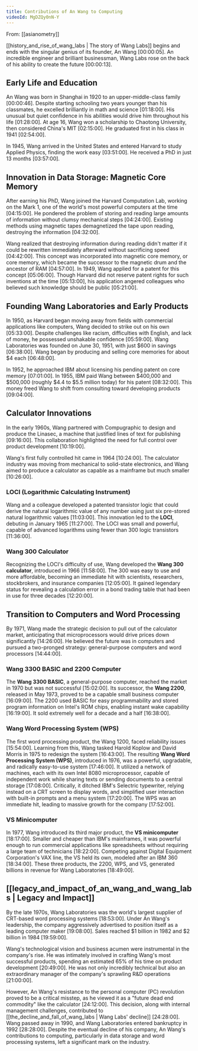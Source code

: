 ```yaml
---
title: Contributions of An Wang to Computing
videoId: MgDZQy0nN-Y
---
```


From: [[asianometry]] <br/> 

[[history_and_rise_of_wang_labs | The story of Wang Labs]] begins and ends with the singular genius of its founder, An Wang <a class="yt-timestamp" data-t="00:00:05">[00:00:05]</a>. An incredible engineer and brilliant businessman, Wang Labs rose on the back of his ability to create the future <a class="yt-timestamp" data-t="00:00:13">[00:00:13]</a>.

## Early Life and Education
An Wang was born in Shanghai in 1920 to an upper-middle-class family <a class="yt-timestamp" data-t="00:00:46">[00:00:46]</a>. Despite starting schooling two years younger than his classmates, he excelled brilliantly in math and science <a class="yt-timestamp" data-t="01:18:00">[01:18:00]</a>. His unusual but quiet confidence in his abilities would drive him throughout his life <a class="yt-timestamp" data-t="01:28:00">[01:28:00]</a>. At age 16, Wang won a scholarship to Chaotong University, then considered China's MIT <a class="yt-timestamp" data-t="02:15:00">[02:15:00]</a>. He graduated first in his class in 1941 <a class="yt-timestamp" data-t="02:54:00">[02:54:00]</a>.

In 1945, Wang arrived in the United States and entered Harvard to study Applied Physics, finding the work easy <a class="yt-timestamp" data-t="03:51:00">[03:51:00]</a>. He received a PhD in just 13 months <a class="yt-timestamp" data-t="03:57:00">[03:57:00]</a>.

## Innovation in Data Storage: Magnetic Core Memory
After earning his PhD, Wang joined the Harvard Computation Lab, working on the Mark 1, one of the world's most powerful computers at the time <a class="yt-timestamp" data-t="04:15:00">[04:15:00]</a>. He pondered the problem of storing and reading large amounts of information without clumsy mechanical steps <a class="yt-timestamp" data-t="04:24:00">[04:24:00]</a>. Existing methods using magnetic tapes demagnetized the tape upon reading, destroying the information <a class="yt-timestamp" data-t="04:32:00">[04:32:00]</a>.

Wang realized that destroying information during reading didn't matter if it could be rewritten immediately afterward without sacrificing speed <a class="yt-timestamp" data-t="04:42:00">[04:42:00]</a>. This concept was incorporated into magnetic core memory, or core memory, which became the successor to the magnetic drum and the ancestor of RAM <a class="yt-timestamp" data-t="04:57:00">[04:57:00]</a>. In 1949, Wang applied for a patent for this concept <a class="yt-timestamp" data-t="05:06:00">[05:06:00]</a>. Though Harvard did not reserve patent rights for such inventions at the time <a class="yt-timestamp" data-t="05:13:00">[05:13:00]</a>, his application angered colleagues who believed such knowledge should be public <a class="yt-timestamp" data-t="05:21:00">[05:21:00]</a>.

## Founding Wang Laboratories and Early Products
In 1950, as Harvard began moving away from fields with commercial applications like computers, Wang decided to strike out on his own <a class="yt-timestamp" data-t="05:33:00">[05:33:00]</a>. Despite challenges like racism, difficulties with English, and lack of money, he possessed unshakable confidence <a class="yt-timestamp" data-t="05:59:00">[05:59:00]</a>. Wang Laboratories was founded on June 30, 1951, with just $600 in savings <a class="yt-timestamp" data-t="06:38:00">[06:38:00]</a>. Wang began by producing and selling core memories for about $4 each <a class="yt-timestamp" data-t="06:48:00">[06:48:00]</a>.

In 1952, he approached IBM about licensing his pending patent on core memory <a class="yt-timestamp" data-t="07:01:00">[07:01:00]</a>. In 1955, IBM paid Wang between $400,000 and $500,000 (roughly $4.4 to $5.5 million today) for his patent <a class="yt-timestamp" data-t="08:32:00">[08:32:00]</a>. This money freed Wang to shift from consulting toward developing products <a class="yt-timestamp" data-t="09:04:00">[09:04:00]</a>.

## Calculator Innovations
In the early 1960s, Wang partnered with Compugraphic to design and produce the Linasec, a machine that justified lines of text for publishing <a class="yt-timestamp" data-t="09:16:00">[09:16:00]</a>. This collaboration highlighted the need for full control over product development <a class="yt-timestamp" data-t="10:19:00">[10:19:00]</a>.

Wang's first fully controlled hit came in 1964 <a class="yt-timestamp" data-t="10:24:00">[10:24:00]</a>. The calculator industry was moving from mechanical to solid-state electronics, and Wang aimed to produce a calculator as capable as a mainframe but much smaller <a class="yt-timestamp" data-t="10:26:00">[10:26:00]</a>.

### LOCI (Logarithmic Calculating Instrument)
Wang and a colleague developed a patented transistor logic that could derive the natural logarithmic value of any number using just six pre-stored natural logarithmic values <a class="yt-timestamp" data-t="11:03:00">[11:03:00]</a>. This innovation led to the **LOCI**, debuting in January 1965 <a class="yt-timestamp" data-t="11:27:00">[11:27:00]</a>. The LOCI was small and powerful, capable of advanced logarithms using fewer than 300 logic transistors <a class="yt-timestamp" data-t="11:36:00">[11:36:00]</a>.

### Wang 300 Calculator
Recognizing the LOCI's difficulty of use, Wang developed the **Wang 300 calculator**, introduced in 1966 <a class="yt-timestamp" data-t="11:58:00">[11:58:00]</a>. The 300 was easy to use and more affordable, becoming an immediate hit with scientists, researchers, stockbrokers, and insurance companies <a class="yt-timestamp" data-t="12:05:00">[12:05:00]</a>. It gained legendary status for revealing a calculation error in a bond trading table that had been in use for three decades <a class="yt-timestamp" data-t="12:20:00">[12:20:00]</a>.

## Transition to Computers and Word Processing
By 1971, Wang made the strategic decision to pull out of the calculator market, anticipating that microprocessors would drive prices down significantly <a class="yt-timestamp" data-t="14:26:00">[14:26:00]</a>. He believed the future was in computers and pursued a two-pronged strategy: general-purpose computers and word processors <a class="yt-timestamp" data-t="14:44:00">[14:44:00]</a>.

### Wang 3300 BASIC and 2200 Computer
The **Wang 3300 BASIC**, a general-purpose computer, reached the market in 1970 but was not successful <a class="yt-timestamp" data-t="15:02:00">[15:02:00]</a>. Its successor, the **Wang 2200**, released in May 1973, proved to be a capable small business computer <a class="yt-timestamp" data-t="16:09:00">[16:09:00]</a>. The 2200 used BASIC for easy programmability and stored program information on Intel's ROM chips, enabling instant wake capability <a class="yt-timestamp" data-t="16:19:00">[16:19:00]</a>. It sold extremely well for a decade and a half <a class="yt-timestamp" data-t="16:38:00">[16:38:00]</a>.

### Wang Word Processing System (WPS)
The first word processing product, the Wang 1200, faced reliability issues <a class="yt-timestamp" data-t="15:54:00">[15:54:00]</a>. Learning from this, Wang tasked Harold Koplow and David Morris in 1975 to redesign the system <a class="yt-timestamp" data-t="16:43:00">[16:43:00]</a>. The resulting **Wang Word Processing System (WPS)**, introduced in 1976, was a powerful, upgradable, and radically easy-to-use system <a class="yt-timestamp" data-t="17:46:00">[17:46:00]</a>. It utilized a network of machines, each with its own Intel 8080 microprocessor, capable of independent work while sharing texts or sending documents to a central storage <a class="yt-timestamp" data-t="17:08:00">[17:08:00]</a>. Critically, it ditched IBM's Selectric typewriter, relying instead on a CRT screen to display words, and simplified user interaction with built-in prompts and a menu system <a class="yt-timestamp" data-t="17:20:00">[17:20:00]</a>. The WPS was an immediate hit, leading to massive growth for the company <a class="yt-timestamp" data-t="17:52:00">[17:52:00]</a>.

### VS Minicomputer
In 1977, Wang introduced its third major product, the **VS minicomputer** <a class="yt-timestamp" data-t="18:17:00">[18:17:00]</a>. Smaller and cheaper than IBM's mainframes, it was powerful enough to run commercial applications like spreadsheets without requiring a large team of technicians <a class="yt-timestamp" data-t="18:22:00">[18:22:00]</a>. Competing against Digital Equipment Corporation's VAX line, the VS held its own, modeled after an IBM 360 <a class="yt-timestamp" data-t="18:34:00">[18:34:00]</a>. These three products, the 2200, WPS, and VS, generated billions in revenue for Wang Laboratories <a class="yt-timestamp" data-t="18:49:00">[18:49:00]</a>.

## [[legacy_and_impact_of_an_wang_and_wang_labs | Legacy and Impact]]
By the late 1970s, Wang Laboratories was the world's largest supplier of CRT-based word processing systems <a class="yt-timestamp" data-t="18:53:00">[18:53:00]</a>. Under An Wang's leadership, the company aggressively advertised to position itself as a leading computer maker <a class="yt-timestamp" data-t="19:08:00">[19:08:00]</a>. Sales reached $1 billion in 1982 and $2 billion in 1984 <a class="yt-timestamp" data-t="19:59:00">[19:59:00]</a>.

Wang's technological vision and business acumen were instrumental in the company's rise. He was intimately involved in crafting Wang's most successful products, spending an estimated 65% of his time on product development <a class="yt-timestamp" data-t="20:49:00">[20:49:00]</a>. He was not only incredibly technical but also an extraordinary manager of the company's sprawling R&D operations <a class="yt-timestamp" data-t="21:00:00">[21:00:00]</a>.

However, An Wang's resistance to the personal computer (PC) revolution proved to be a critical misstep, as he viewed it as a "future dead end commodity" like the calculator <a class="yt-timestamp" data-t="24:12:00">[24:12:00]</a>. This decision, along with internal management challenges, contributed to [[the_decline_and_fall_of_wang_labs | Wang Labs' decline]] <a class="yt-timestamp" data-t="24:28:00">[24:28:00]</a>. Wang passed away in 1990, and Wang Laboratories entered bankruptcy in 1992 <a class="yt-timestamp" data-t="28:28:00">[28:28:00]</a>. Despite the eventual decline of his company, An Wang's contributions to computing, particularly in data storage and word processing systems, left a significant mark on the industry.